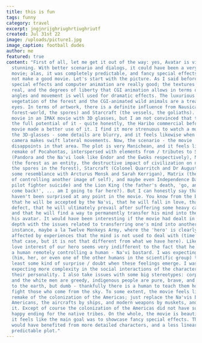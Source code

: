 ```yaml
---
title: this is fun
tags: funny
category: travel
excerpt: jngjnrijghriughrtiughriutf
created: Jul 31st 22
image: /uploads/picture1.jpg
image_caption: football dudes
author: me
featured: true
content: "First of all, let me get it out of the way: yes, Avatar is visually
  stunning. With better scenario and dialogs, it could have been a very good
  movie; alas, it was completely predictable, and fancy special effects alone do
  not make a good movie. Let's start with the picture. As I said before, the
  special effects and computer animation are really good; the textures feel very
  real, and the degrees of liberty that CGI animation allows in terms of camera
  angles and movement is well used for dramatic effects. The luxurious
  vegetation of the forest and the CGI-animated wild animals are a treat to the
  eyes. In terms of artwork, there is a definite influence from Nausicaa (the
  forest-world, the spores) and Starcraft (the vessels, the goliaths). I saw the
  movie in an IMAX movie with 3D glasses, but I am not convinced that they used
  the full potential of it - quite honestly, the Haribo commercial before the
  movie made a better use of it. I find it more strenuous to watch a movie with
  the 3D-glasses - some details are blurry, and it feels likewise when the
  camera makes swift lateral movements. Now, the scenario - the movie
  disappoints in that area. The plot is very Manichean, and it feels like a
  remake of Pocahontas, interspersed with elements from / tributes to Star Wars
  (Pandora and the Na'vi look like Endor and the Ewoks respectively), Nausicaa
  (the forest as an entity, the destructive impact of civilization on nature,
  the spores in the forest), Starcraft (Colonel Quarritch and Dr Augustine bear
  some resemblance with Arcturus Mensk and Sarah Kerrigan), Matrix (the concept
  of controlling another image of self), and maybe even Independence Day (the
  pilot fighter suicide) and the Lion King (the father's death, 'go, and never
  come back!', ... am I going to far here?). But I can honestly say that I
  haven't been surprised at any point in the movie. You know from the beginning
  that he will be accepted by the Na'vi, that he will fall in love, that he will
  defect, that he will ultimately prevail after suffering some heavy casualties,
  and that he will find a way to permanently transfer his mind into the body of
  his avatar. It would have been interesting if the movie had dealt in more
  depth with the issues related to transferring one's mind into another body for
  instance, maybe a la Twelve Monkeys Army, where the 'hero' is clearly deeply
  affected by experiences that the mind is not used to deal with (time travel in
  that case, but it is not that different from what we have here). Likewise, the
  love interest of our hero seems very indifferent to the fact that he really is
  a human remotely controlling a human - Na'vi bastard. I was expecting someone
  (him, her, or even one of the other humans in the scientific group) to show at
  least some kind of surprise / doubt when these feelings emerge. I was
  expecting more complexity in the social interactions of the characters, and
  their personality. I also take issues with some big stereotypes: corporations
  and the white men are greedy, indigenous people are pure, brave, and connected
  to the earth, but dumb - thankfully there is a human to teach them how to
  fight those who come from the sky. To some extent, the movie feels like a
  remake of the colonization of the Americas; just replace the Na'vis by native
  Americans, the aircrafts by ships, and modern weapons by muskets, and you have
  it. Except of course the colonization of the Americas did not have such a
  happy ending for the native tribes. On the whole, the movie is beautiful, but
  it feels like the main goal was to showcase fancy special effects. The movie
  would have benefited from more detailed characters, and a less linear and
  predictable plot."
---
```

